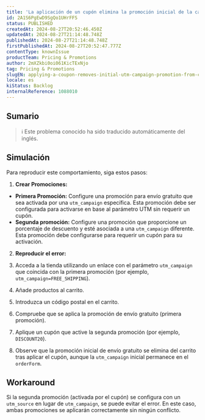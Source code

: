 ```yaml
---
title: 'La aplicación de un cupón elimina la promoción inicial de la campaña UTM del carro'
id: 2A1S6PgEwD9SgQo1UHrFFS
status: PUBLISHED
createdAt: 2024-08-27T20:52:46.450Z
updatedAt: 2024-08-27T21:14:48.748Z
publishedAt: 2024-08-27T21:14:48.748Z
firstPublishedAt: 2024-08-27T20:52:47.777Z
contentType: knownIssue
productTeam: Pricing & Promotions
author: 2mXZkbi0oi061KicTExNjo
tag: Pricing & Promotions
slugEN: applying-a-coupon-removes-initial-utm-campaign-promotion-from-cart
locale: es
kiStatus: Backlog
internalReference: 1088010
---
```


## Sumario

>ℹ️ Este problema conocido ha sido traducido automáticamente del inglés.



## Simulación


Para reproducir este comportamiento, siga estos pasos:

1. **Crear Promociones:**

  - **Primera Promoción:** Configure una promoción para envío gratuito que sea activada por una `utm_campaign` específica. Esta promoción debe ser configurada para activarse en base al parámetro UTM sin requerir un cupón.
  - **Segunda promoción:** Configure una promoción que proporcione un porcentaje de descuento y esté asociada a una `utm_campaign` diferente. Esta promoción debe configurarse para requerir un cupón para su activación.
2. **Reproducir el error:**

  1. Acceda a la tienda utilizando un enlace con el parámetro `utm_campaign` que coincida con la primera promoción (por ejemplo, `utm_campaign=FREE_SHIPPING`).
  2. Añade productos al carrito.
  3. Introduzca un código postal en el carrito.
  4. Compruebe que se aplica la promoción de envío gratuito (primera promoción).
  5. Aplique un cupón que active la segunda promoción (por ejemplo, `DISCOUNT20`).
  6. Observe que la promoción inicial de envío gratuito se elimina del carrito tras aplicar el cupón, aunque la `utm_campaign` inicial permanece en el `orderForm`.



## Workaround


Si la segunda promoción (activada por el cupón) se configura con un `utm_source` en lugar de `utm_campaign`, se puede evitar el error. En este caso, ambas promociones se aplicarán correctamente sin ningún conflicto.






